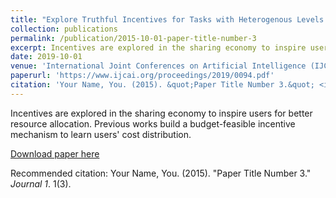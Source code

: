 ```yaml
---
title: "Explore Truthful Incentives for Tasks with Heterogenous Levels of Difficulty in the Sharing Economy"
collection: publications
permalink: /publication/2015-10-01-paper-title-number-3
excerpt: Incentives are explored in the sharing economy to inspire users for better resource allocation. Previous works build a budget feasible incentive mechanism to learn users cost distribution. However, they only consider a special case that all tasks are considered as the same. The general problem asks for finding a solution when the cost for different tasks varies. In this paper, we investigate this general problem by considering a system with k levels of difficulty. We present two incentivizing strategies for offline and online implementation, and formally derive the ratio of utility between them in different scenarios. We propose a regret minimizing mechanism to decide incentives by dynamically adjusting budget assignment and learning from users cost distributions. Our experiment demonstrates utility improvement about 7 times and time saving of 54% to meet a utility objective compared to the previous works.
date: 2019-10-01
venue: 'International Joint Conferences on Artificial Intelligence (IJCAI)'
paperurl: 'https://www.ijcai.org/proceedings/2019/0094.pdf'
citation: 'Your Name, You. (2015). &quot;Paper Title Number 3.&quot; <i>Journal 1</i>. 1(3).'
---
```

Incentives are explored in the sharing economy to inspire users for better resource allocation. Previous works build a budget-feasible incentive mechanism to learn users' cost distribution.

[Download paper here](https://www.ijcai.org/proceedings/2019/0094.pdf)

Recommended citation: Your Name, You. (2015). "Paper Title Number 3." <i>Journal 1</i>. 1(3).
